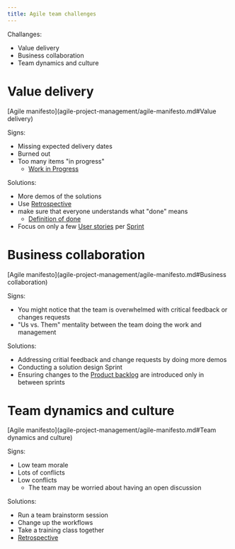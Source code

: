 ```yaml
---
title: Agile team challenges
---
```

Challanges:
- Value delivery
- Business collaboration
- Team dynamics and culture

# Value delivery
[Agile manifesto](agile-project-management/agile-manifesto.md#Value delivery)

Signs:
- Missing expected delivery dates
- Burned out
- Too many items "in progress"
	- [Work in Progress](agile-project-management/work-in-progress.md)

Solutions:
- More demos of the solutions
- Use [Retrospective](project-execution/retrospective.md)
- make sure that everyone understands what "done" means
	- [Definition of done](agile-project-management/scrum/definition-of-done.md)
- Focus on only a few [User stories](agile-project-management/scrum/user-stories.md) per [Sprint](agile-project-management/scrum/sprint.md)

# Business collaboration
[Agile manifesto](agile-project-management/agile-manifesto.md#Business collaboration)

Signs:
- You might notice that the team is overwhelmed with critical feedback or changes requests
- "Us vs. Them" mentality between the team doing the work and management

Solutions:
- Addressing critial feedback and change requests by doing more demos
- Conducting a solution design Sprint
- Ensuring changes to the [Product backlog](agile-project-management/scrum/product-backlog.md) are introduced only in between sprints

# Team dynamics and culture
[Agile manifesto](agile-project-management/agile-manifesto.md#Team dynamics and culture)

Signs:
- Low team morale
- Lots of conflicts
- Low conflicts
	- The team may be worried about having an open discussion

Solutions:
- Run a team brainstorm session
- Change up the workflows
- Take a training class together
- [Retrospective](project-execution/retrospective.md)